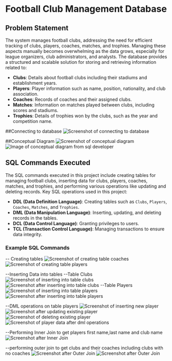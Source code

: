 # Football Club Management Database

## Problem Statement

The system manages football clubs, addressing the need for efficient tracking of clubs,
players, coaches, matches, and trophies. Managing these aspects manually becomes 
overwhelming as the data grows, especially for league organizers, club administrators,
and analysts. The database provides a structured and scalable solution for storing and
retrieving information related to:

- **Clubs**: Details about football clubs including their stadiums and establishment years.
- **Players**: Player information such as name, position, nationality, and club association.
- **Coaches**: Records of coaches and their assigned clubs.
- **Matches**: Information on matches played between clubs, including scores and stadiums.
- **Trophies**: Details of trophies won by the clubs, such as the year and competition name.

##Connecting to database
![Screenshot of connecting to database](images/connection.png)

##Conceptual Diagram
![Screenshot of conceptual diagram](images/conceptualdiagramscreenshot.png)
![Image of conceptual diagram from sql developer](images/Club_Management%20Model.png)

## SQL Commands Executed

The SQL commands executed in this project include creating tables for managing football clubs, 
inserting data for clubs, players, coaches, matches, and trophies, and performing various 
operations like updating and deleting records. Key SQL operations used in this project:

- **DDL (Data Definition Language)**: Creating tables such as `Clubs`, `Players`, `Coaches`, `Matches`, and `Trophies`.
- **DML (Data Manipulation Language)**: Inserting, updating, and deleting records in the tables.
- **DCL (Data Control Language)**: Granting privileges to users.
- **TCL (Transaction Control Language)**: Managing transactions to ensure data integrity.

### Example SQL Commands

-- Creating tables
![Screenshot of creating table coaches](images/createcoaches.png)
![Screenshot of creating table players](images/createplayers.png)

--Inserting Data into tables
--Table Clubs
![Screenshot of inserting into table clubs](images/insertintoclubs.png)
![Screenshot after inserting into table clubs](images/clubsdata.png)
--Table Players
![Screenshot of inserting into table players](images/insertintoplayers.png)
![Screenshot after inserting into table players](images/playersdata.png)

--DML operations on table players
![Screenshot of inserting new player](images/insertnewplayer.png)
![Screenshot after updating existing player](images/updateplayer.png)
![Screenshot of deleting existing player](images/deleteplayer.png)
![Screenshot of player data after dml operations](images/newplayersdata.png)

--Performing Inner Join to get players first name,last name and club name
![Screenshot after Inner Join](images/innerjoin.png)

--performing outer join to get clubs and their coaches including clubs with no coaches
![Screenshot after Outer Join](images/leftjoin.png)
![Screenshot after Outer Join](images/leftjoin2.png)

[def]: images/Club_ManagementModel.png